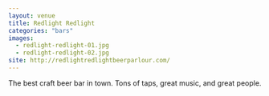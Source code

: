 ```yaml
---
layout: venue
title: Redlight Redlight
categories: "bars"
images:
  - redlight-redlight-01.jpg
  - redlight-redlight-02.jpg
site: http://redlightredlightbeerparlour.com/
---
```


The best craft beer bar in town. Tons of taps, great music, and great people.
